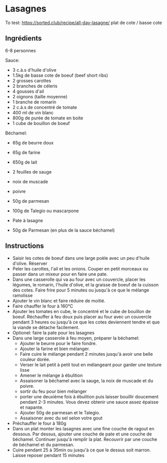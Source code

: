 # Lasagnes

To test: https://sorted.club/recipe/all-day-lasagne/
plat de cote / basse cote

## Ingrédients

6-8 personnes

Sauce:
- 3 c.à.s d'huile d'olive
- 1.5kg de basse cote de boeuf (beef short ribs)
- 2 grosses carottes
- 2 branches de céleris 
- 4 gousses d'ail
- 2 oignons (taille moyenne)
- 1 branche de romarin
- 2 c.à.s de concentré de tomate
- 400 ml de vin blanc
- 800g de purée de tomate en boite
- 1 cube de bouillon de boeuf

Béchamel:
- 65g de beurre doux
- 65g de farine
- 650g de lait
- 2 feuilles de sauge
- noix de muscade
- poivre
- 50g de parmesan
- 100g de Talegio ou mascarpone

- Pate à lasagne
- 50g de Parmesan (en plus de la sauce béchamel)


## Instructions

- Saisir les cotes de boeuf dans une large poèle avec un peu d'huile d'olive. Réserver
- Peler les carottes, l'ail et les onions. Couper en petit morceaux ou passer dans un mixeur pour en faire une pate. 
- Dans une casserolle qui va au four avec un couvercle, placer les légumes, le romarin, l'huile d'olive, et la graisse de boeuf de la cuisson des cotes. Faire frire pour 5 minutes ou jusqu'à ce que le mélange ramolisse
- Ajouter le vin blanc et faire réduire de moitié.
- Faire chauffer le four à 160°C
- Ajouter les tomates en cube, le concentré et le cube de bouillon de boeuf. Réchauffer à feu doux puis placer au four avec un couvercle pendant 3 heures ou jusqu'à ce que les cotes deviennent tendre et que la viande se détache facilement.
- Optionel: faire la pate pour les lasagnes
- Dans une large casserole à feu moyen, préparer la béchamel:
    - Ajouter le beurre pour le faire fondre. 
    - Ajouter la farine et bien mélanger. 
    - Faire cuire le mélange pendant 2 minutes jusqu'à avoir une belle couleur dorée. 
    - Verser le lait petit à petit tout en mélangeant pour garder une texture lisse
    - Amener le mélange à ébulition
    - Assaisoner la béchamel avec la sauge, la noix de muscade et du poivre.
    - sortir du feu pour bien mélanger
    - porter une deuxième fois à ébulition puis laisser bouillir doucement pendant 2-3 minutes. Vous devez obtenir une sauce assez épaisse et napante.
    - Ajouter 50g de parmesan et le Talegio.
    - Assaisoner avec du sel selon votre gout
- Préchauffer le four à 180g
- Dans un plat monter les lasagnes avec une fine couche de ragout en dessous. Par dessus, ajouter une couche de pate et une couche de béchamel. Continuer jusqu'à remplir la plat. Recouvrir par une couche de béchamel et du parmesan. 
- Cuire pendant 25 à 35min ou jusqu'à ce que le dessus soit marron. Laisse reposer pendant 15 minutes